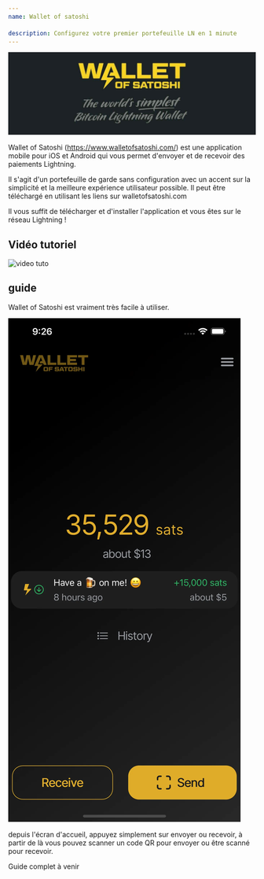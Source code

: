 ```yaml
---
name: Wallet of satoshi

description: Configurez votre premier portefeuille LN en 1 minute
---
```


![cover](assets/cover.jpeg)

Wallet of Satoshi (https://www.walletofsatoshi.com/) est une application mobile pour iOS et Android qui vous permet d'envoyer et de recevoir des paiements Lightning.

Il s'agit d'un portefeuille de garde sans configuration avec un accent sur la simplicité et la meilleure expérience utilisateur possible. Il peut être téléchargé en utilisant les liens sur walletofsatoshi.com

Il vous suffit de télécharger et d'installer l'application et vous êtes sur le réseau Lightning !

## Vidéo tutoriel

![video tuto](https://youtu.be/Es4InK3lq5c)

## guide

Wallet of Satoshi est vraiment très facile à utiliser.

![cover](assets/1.webp)

depuis l'écran d'accueil, appuyez simplement sur envoyer ou recevoir, à partir de là vous pouvez scanner un code QR pour envoyer ou être scanné pour recevoir.

Guide complet à venir
